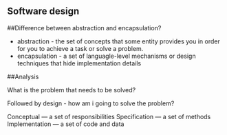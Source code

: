 Software design
---

##Difference between abstraction and encapsulation?

* abstraction - the set of concepts that some entity provides you in order for you to achieve a task or solve a problem.
* encapsulation - a set of languagle-level mechanisms or design techniques that hide implementation details 

##Analysis

What is the problem that needs to be solved?

Followed by design - how am i going to solve the problem?

Conceptual — a set of responsibilitiesSpecification — a set of methodsImplementation — a set of code and data